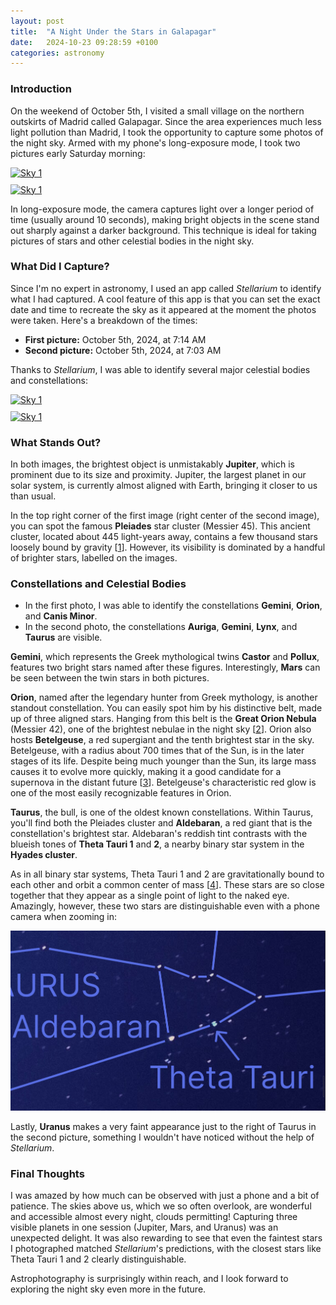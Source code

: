 ```yaml
---
layout: post
title:  "A Night Under the Stars in Galapagar"
date:   2024-10-23 09:28:59 +0100
categories: astronomy
---
```


### Introduction

On the weekend of October 5th, I visited a small village on the northern outskirts of Madrid called Galapagar. Since the area experiences much less light pollution than Madrid, I took the opportunity to capture some photos of the night sky. Armed with my phone's long-exposure mode, I took two pictures early Saturday morning:

<div style="max-width: 800px; margin: 10px auto;">
  <a href="https://github.com/bfrangi/bfrangi.github.io/blob/master/assets/images/night-under-stars-1.png?raw=true">
    <img src="https://github.com/bfrangi/bfrangi.github.io/blob/master/assets/images/night-under-stars-1.png?raw=true" alt="Sky 1">
  </a>
</div>

<div style="max-width: 800px; margin: 10px auto;">
  <a href="https://github.com/bfrangi/bfrangi.github.io/blob/master/assets/images/night-under-stars-2.png?raw=true">
    <img src="https://github.com/bfrangi/bfrangi.github.io/blob/master/assets/images/night-under-stars-2.png?raw=true" alt="Sky 1">
  </a>
</div>

In long-exposure mode, the camera captures light over a longer period of time (usually around 10 seconds), making bright objects in the scene stand out sharply against a darker background. This technique is ideal for taking pictures of stars and other celestial bodies in the night sky.

### What Did I Capture?

Since I'm no expert in astronomy, I used an app called *Stellarium* to identify what I had captured. A cool feature of this app is that you can set the exact date and time to recreate the sky as it appeared at the moment the photos were taken. Here's a breakdown of the times:

- **First picture:** October 5th, 2024, at 7:14 AM
- **Second picture:** October 5th, 2024, at 7:03 AM

Thanks to *Stellarium*, I was able to identify several major celestial bodies and constellations:

<div style="max-width: 800px; margin: 10px auto;">
  <a href="https://github.com/bfrangi/bfrangi.github.io/blob/master/assets/images/night-under-stars-3.png?raw=true">
    <img src="https://github.com/bfrangi/bfrangi.github.io/blob/master/assets/images/night-under-stars-3.png?raw=true" alt="Sky 1">
  </a>
</div>

<div style="max-width: 800px; margin: 10px auto;">
  <a href="https://github.com/bfrangi/bfrangi.github.io/blob/master/assets/images/night-under-stars-4.png?raw=true">
    <img src="https://github.com/bfrangi/bfrangi.github.io/blob/master/assets/images/night-under-stars-4.png?raw=true" alt="Sky 1">
  </a>
</div>

### What Stands Out?

In both images, the brightest object is unmistakably **Jupiter**, which is prominent due to its size and proximity. Jupiter, the largest planet in our solar system, is currently almost aligned with Earth, bringing it closer to us than usual.

In the top right corner of the first image (right center of the second image), you can spot the famous **Pleiades** star cluster (Messier 45). This ancient cluster, located about 445 light-years away, contains a few thousand stars loosely bound by gravity [[1]]. However, its visibility is dominated by a handful of brighter stars, labelled on the images.

### Constellations and Celestial Bodies

- In the first photo, I was able to identify the constellations **Gemini**, **Orion**, and **Canis Minor**.
- In the second photo, the constellations **Auriga**, **Gemini**, **Lynx**, and **Taurus** are visible.

**Gemini**, which represents the Greek mythological twins **Castor** and **Pollux**, features two bright stars named after these figures. Interestingly, **Mars** can be seen between the twin stars in both pictures.

**Orion**, named after the legendary hunter from Greek mythology, is another standout constellation. You can easily spot him by his distinctive belt, made up of three aligned stars. Hanging from this belt is the **Great Orion Nebula** (Messier 42), one of the brightest nebulae in the night sky [[2]]. Orion also hosts **Betelgeuse**, a red supergiant and the tenth brightest star in the sky. Betelgeuse, with a radius about 700 times that of the Sun, is in the later stages of its life. Despite being much younger than the Sun, its large mass causes it to evolve more quickly, making it a good candidate for a supernova in the distant future [[3]]. Betelgeuse's characteristic red glow is one of the most easily recognizable features in Orion.

**Taurus**, the bull, is one of the oldest known constellations. Within Taurus, you'll find both the Pleiades cluster and **Aldebaran**, a red giant that is the constellation's brightest star. Aldebaran's reddish tint contrasts with the blueish tones of **Theta Tauri 1** and **2**, a nearby binary star system in the **Hyades cluster**.

As in all binary star systems, Theta Tauri 1 and 2 are gravitationally bound to each other and orbit a common center of mass [[4]]. These stars are so close together that they appear as a single point of light to the naked eye. Amazingly, however, these two stars are distinguishable even with a phone camera when zooming in:

<div style="max-width: 800px; margin: 10px auto;">
  <a href="https://github.com/bfrangi/bfrangi.github.io/blob/master/assets/images/night-under-stars-5.png?raw=true">
    <img src="https://github.com/bfrangi/bfrangi.github.io/blob/master/assets/images/night-under-stars-5.png?raw=true" alt="Sky 1">
  </a>
</div>

Lastly, **Uranus** makes a very faint appearance just to the right of Taurus in the second picture, something I wouldn't have noticed without the help of *Stellarium*.

### Final Thoughts

I was amazed by how much can be observed with just a phone and a bit of patience. The skies above us, which we so often overlook, are wonderful and accessible almost every night, clouds permitting! Capturing three visible planets in one session (Jupiter, Mars, and Uranus) was an unexpected delight. It was also rewarding to see that even the faintest stars I photographed matched *Stellarium*'s predictions, with the closest stars like Theta Tauri 1 and 2 clearly distinguishable.

Astrophotography is surprisingly within reach, and I look forward to exploring the night sky even more in the future.

  [1]: https://science.nasa.gov/mission/hubble/science/explore-the-night-sky/hubble-messier-catalog/messier-45/
  [2]: https://science.nasa.gov/mission/hubble/science/explore-the-night-sky/hubble-messier-catalog/messier-45/
  [3]: https://science.nasa.gov/universe/what-is-betelgeuse-inside-the-strange-volatile-star/
  [4]: https://www.space.com/22509-binary-stars.html